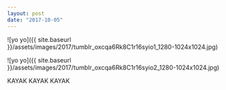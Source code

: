 ```yaml
---
layout: post
date: "2017-10-05"
---
```


![yo yo]({{ site.baseurl }}/assets/images/2017/tumblr_oxcqa6Rk8C1r16syio1_1280-1024x1024.jpg)

![yo yo]({{ site.baseurl }}/assets/images/2017/tumblr_oxcqa6Rk8C1r16syio2_1280-1024x1024.jpg)

KAYAK KAYAK KAYAK
